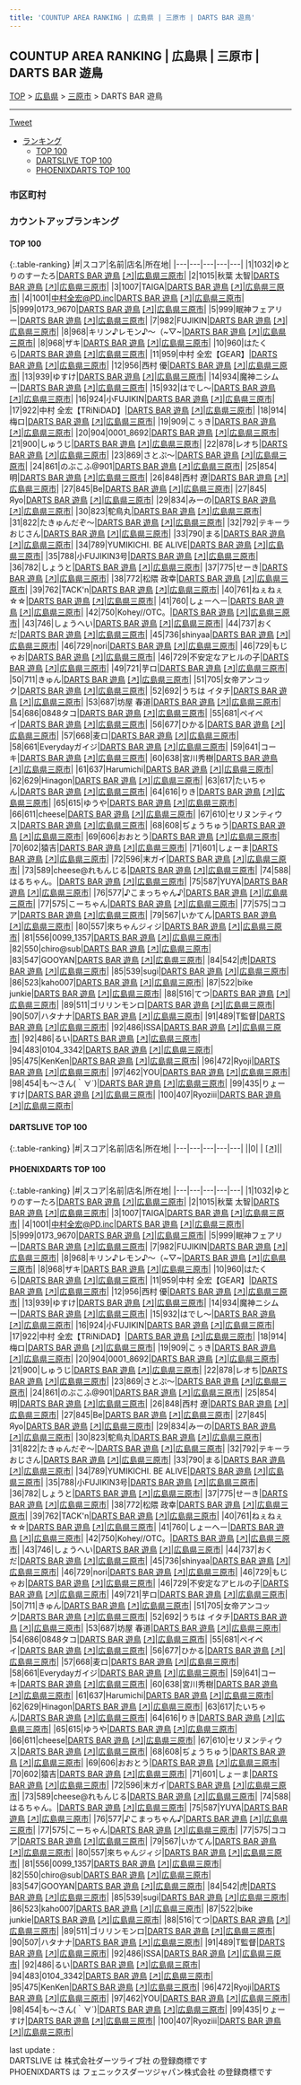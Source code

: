 ```yaml
---
title: 'COUNTUP AREA RANKING | 広島県 | 三原市 | DARTS BAR 遊鳥'
---
```

## COUNTUP AREA RANKING | 広島県 | 三原市 | DARTS BAR 遊鳥

[TOP](/darts/rank/) > [広島県](/darts/rank/広島県/) > [三原市](/darts/rank/広島県/三原市/) > DARTS BAR 遊鳥

___

<a href="https://twitter.com/share?ref_src=twsrc%5Etfw" data-text="COUNTUP AREA RANKING | 広島県三原市DARTS BAR 遊鳥" class="twitter-share-button" data-hashtags="DARTSLIVE,PHOENIXDARTS,darts,ダーツ" data-show-count="false">Tweet</a>

* [ランキング](#カウントアップランキング)
    * [TOP 100](#top-100)
    * [DARTSLIVE TOP 100](#dartslive-top-100)
    * [PHOENIXDARTS TOP 100](#phoenixdarts-top-100)

### 市区町村

<ul>

</ul>

### カウントアップランキング

#### TOP 100



{:.table-ranking}
|#|スコア|名前|店名|所在地|
|---|---|---|---|---|
|1|1032|<span class="rank-name-pd">ゆとりのすーたろ</span>|<a href="/darts/rank/shops/68695.html">DARTS BAR 遊鳥</a> <a href="https://vs.phoenixdarts.com/jp/shop/shopDetailInfo/s_68695?s_seq=68695">[↗]</a>|<a href="/darts/rank/広島県/三原市">広島県三原市</a>|
|2|1015|<span class="rank-name-pd"><span class="pro-icon-pd"></span>秋葉 太智</span>|<a href="/darts/rank/shops/68695.html">DARTS BAR 遊鳥</a> <a href="https://vs.phoenixdarts.com/jp/shop/shopDetailInfo/s_68695?s_seq=68695">[↗]</a>|<a href="/darts/rank/広島県/三原市">広島県三原市</a>|
|3|1007|<span class="rank-name-pd">TAIGA</span>|<a href="/darts/rank/shops/68695.html">DARTS BAR 遊鳥</a> <a href="https://vs.phoenixdarts.com/jp/shop/shopDetailInfo/s_68695?s_seq=68695">[↗]</a>|<a href="/darts/rank/広島県/三原市">広島県三原市</a>|
|4|1001|<span class="rank-name-pd">中村全宏@PD.inc</span>|<a href="/darts/rank/shops/68695.html">DARTS BAR 遊鳥</a> <a href="https://vs.phoenixdarts.com/jp/shop/shopDetailInfo/s_68695?s_seq=68695">[↗]</a>|<a href="/darts/rank/広島県/三原市">広島県三原市</a>|
|5|999|<span class="rank-name-pd">0173_9670</span>|<a href="/darts/rank/shops/68695.html">DARTS BAR 遊鳥</a> <a href="https://vs.phoenixdarts.com/jp/shop/shopDetailInfo/s_68695?s_seq=68695">[↗]</a>|<a href="/darts/rank/広島県/三原市">広島県三原市</a>|
|5|999|<span class="rank-name-pd">眠神フェアリー</span>|<a href="/darts/rank/shops/68695.html">DARTS BAR 遊鳥</a> <a href="https://vs.phoenixdarts.com/jp/shop/shopDetailInfo/s_68695?s_seq=68695">[↗]</a>|<a href="/darts/rank/広島県/三原市">広島県三原市</a>|
|7|982|<span class="rank-name-pd">FUJIKIN</span>|<a href="/darts/rank/shops/68695.html">DARTS BAR 遊鳥</a> <a href="https://vs.phoenixdarts.com/jp/shop/shopDetailInfo/s_68695?s_seq=68695">[↗]</a>|<a href="/darts/rank/広島県/三原市">広島県三原市</a>|
|8|968|<span class="rank-name-pd">キリン♪レモン♪～（~▽~</span>|<a href="/darts/rank/shops/68695.html">DARTS BAR 遊鳥</a> <a href="https://vs.phoenixdarts.com/jp/shop/shopDetailInfo/s_68695?s_seq=68695">[↗]</a>|<a href="/darts/rank/広島県/三原市">広島県三原市</a>|
|8|968|<span class="rank-name-pd">ザキ</span>|<a href="/darts/rank/shops/68695.html">DARTS BAR 遊鳥</a> <a href="https://vs.phoenixdarts.com/jp/shop/shopDetailInfo/s_68695?s_seq=68695">[↗]</a>|<a href="/darts/rank/広島県/三原市">広島県三原市</a>|
|10|960|<span class="rank-name-pd">はたくら</span>|<a href="/darts/rank/shops/68695.html">DARTS BAR 遊鳥</a> <a href="https://vs.phoenixdarts.com/jp/shop/shopDetailInfo/s_68695?s_seq=68695">[↗]</a>|<a href="/darts/rank/広島県/三原市">広島県三原市</a>|
|11|959|<span class="rank-name-pd">中村 全宏【GEAR】</span>|<a href="/darts/rank/shops/68695.html">DARTS BAR 遊鳥</a> <a href="https://vs.phoenixdarts.com/jp/shop/shopDetailInfo/s_68695?s_seq=68695">[↗]</a>|<a href="/darts/rank/広島県/三原市">広島県三原市</a>|
|12|956|<span class="rank-name-pd">西村 優</span>|<a href="/darts/rank/shops/68695.html">DARTS BAR 遊鳥</a> <a href="https://vs.phoenixdarts.com/jp/shop/shopDetailInfo/s_68695?s_seq=68695">[↗]</a>|<a href="/darts/rank/広島県/三原市">広島県三原市</a>|
|13|939|<span class="rank-name-pd">ゆすけ</span>|<a href="/darts/rank/shops/68695.html">DARTS BAR 遊鳥</a> <a href="https://vs.phoenixdarts.com/jp/shop/shopDetailInfo/s_68695?s_seq=68695">[↗]</a>|<a href="/darts/rank/広島県/三原市">広島県三原市</a>|
|14|934|<span class="rank-name-pd">魔神ニシムー</span>|<a href="/darts/rank/shops/68695.html">DARTS BAR 遊鳥</a> <a href="https://vs.phoenixdarts.com/jp/shop/shopDetailInfo/s_68695?s_seq=68695">[↗]</a>|<a href="/darts/rank/広島県/三原市">広島県三原市</a>|
|15|932|<span class="rank-name-pd">はでし〜</span>|<a href="/darts/rank/shops/68695.html">DARTS BAR 遊鳥</a> <a href="https://vs.phoenixdarts.com/jp/shop/shopDetailInfo/s_68695?s_seq=68695">[↗]</a>|<a href="/darts/rank/広島県/三原市">広島県三原市</a>|
|16|924|<span class="rank-name-pd">小FUJIKIN</span>|<a href="/darts/rank/shops/68695.html">DARTS BAR 遊鳥</a> <a href="https://vs.phoenixdarts.com/jp/shop/shopDetailInfo/s_68695?s_seq=68695">[↗]</a>|<a href="/darts/rank/広島県/三原市">広島県三原市</a>|
|17|922|<span class="rank-name-pd">中村 全宏【TRiNiDAD】</span>|<a href="/darts/rank/shops/68695.html">DARTS BAR 遊鳥</a> <a href="https://vs.phoenixdarts.com/jp/shop/shopDetailInfo/s_68695?s_seq=68695">[↗]</a>|<a href="/darts/rank/広島県/三原市">広島県三原市</a>|
|18|914|<span class="rank-name-pd">梅ロ</span>|<a href="/darts/rank/shops/68695.html">DARTS BAR 遊鳥</a> <a href="https://vs.phoenixdarts.com/jp/shop/shopDetailInfo/s_68695?s_seq=68695">[↗]</a>|<a href="/darts/rank/広島県/三原市">広島県三原市</a>|
|19|909|<span class="rank-name-pd">こぅき</span>|<a href="/darts/rank/shops/68695.html">DARTS BAR 遊鳥</a> <a href="https://vs.phoenixdarts.com/jp/shop/shopDetailInfo/s_68695?s_seq=68695">[↗]</a>|<a href="/darts/rank/広島県/三原市">広島県三原市</a>|
|20|904|<span class="rank-name-pd">0001_8692</span>|<a href="/darts/rank/shops/68695.html">DARTS BAR 遊鳥</a> <a href="https://vs.phoenixdarts.com/jp/shop/shopDetailInfo/s_68695?s_seq=68695">[↗]</a>|<a href="/darts/rank/広島県/三原市">広島県三原市</a>|
|21|900|<span class="rank-name-pd">しゅうじ</span>|<a href="/darts/rank/shops/68695.html">DARTS BAR 遊鳥</a> <a href="https://vs.phoenixdarts.com/jp/shop/shopDetailInfo/s_68695?s_seq=68695">[↗]</a>|<a href="/darts/rank/広島県/三原市">広島県三原市</a>|
|22|878|<span class="rank-name-pd">レオち</span>|<a href="/darts/rank/shops/68695.html">DARTS BAR 遊鳥</a> <a href="https://vs.phoenixdarts.com/jp/shop/shopDetailInfo/s_68695?s_seq=68695">[↗]</a>|<a href="/darts/rank/広島県/三原市">広島県三原市</a>|
|23|869|<span class="rank-name-pd">さとぷ～</span>|<a href="/darts/rank/shops/68695.html">DARTS BAR 遊鳥</a> <a href="https://vs.phoenixdarts.com/jp/shop/shopDetailInfo/s_68695?s_seq=68695">[↗]</a>|<a href="/darts/rank/広島県/三原市">広島県三原市</a>|
|24|861|<span class="rank-name-pd">のぶこふ@901</span>|<a href="/darts/rank/shops/68695.html">DARTS BAR 遊鳥</a> <a href="https://vs.phoenixdarts.com/jp/shop/shopDetailInfo/s_68695?s_seq=68695">[↗]</a>|<a href="/darts/rank/広島県/三原市">広島県三原市</a>|
|25|854|<span class="rank-name-pd">明</span>|<a href="/darts/rank/shops/68695.html">DARTS BAR 遊鳥</a> <a href="https://vs.phoenixdarts.com/jp/shop/shopDetailInfo/s_68695?s_seq=68695">[↗]</a>|<a href="/darts/rank/広島県/三原市">広島県三原市</a>|
|26|848|<span class="rank-name-pd"><span class="pro-icon-pd"></span>西村 遼</span>|<a href="/darts/rank/shops/68695.html">DARTS BAR 遊鳥</a> <a href="https://vs.phoenixdarts.com/jp/shop/shopDetailInfo/s_68695?s_seq=68695">[↗]</a>|<a href="/darts/rank/広島県/三原市">広島県三原市</a>|
|27|845|<span class="rank-name-pd">Be</span>|<a href="/darts/rank/shops/68695.html">DARTS BAR 遊鳥</a> <a href="https://vs.phoenixdarts.com/jp/shop/shopDetailInfo/s_68695?s_seq=68695">[↗]</a>|<a href="/darts/rank/広島県/三原市">広島県三原市</a>|
|27|845|<span class="rank-name-pd">Яyo</span>|<a href="/darts/rank/shops/68695.html">DARTS BAR 遊鳥</a> <a href="https://vs.phoenixdarts.com/jp/shop/shopDetailInfo/s_68695?s_seq=68695">[↗]</a>|<a href="/darts/rank/広島県/三原市">広島県三原市</a>|
|29|834|<span class="rank-name-pd">みーの</span>|<a href="/darts/rank/shops/68695.html">DARTS BAR 遊鳥</a> <a href="https://vs.phoenixdarts.com/jp/shop/shopDetailInfo/s_68695?s_seq=68695">[↗]</a>|<a href="/darts/rank/広島県/三原市">広島県三原市</a>|
|30|823|<span class="rank-name-pd">駝鳥丸</span>|<a href="/darts/rank/shops/68695.html">DARTS BAR 遊鳥</a> <a href="https://vs.phoenixdarts.com/jp/shop/shopDetailInfo/s_68695?s_seq=68695">[↗]</a>|<a href="/darts/rank/広島県/三原市">広島県三原市</a>|
|31|822|<span class="rank-name-pd">たきゅんだぞ〜</span>|<a href="/darts/rank/shops/68695.html">DARTS BAR 遊鳥</a> <a href="https://vs.phoenixdarts.com/jp/shop/shopDetailInfo/s_68695?s_seq=68695">[↗]</a>|<a href="/darts/rank/広島県/三原市">広島県三原市</a>|
|32|792|<span class="rank-name-pd">テキーラおじさん</span>|<a href="/darts/rank/shops/68695.html">DARTS BAR 遊鳥</a> <a href="https://vs.phoenixdarts.com/jp/shop/shopDetailInfo/s_68695?s_seq=68695">[↗]</a>|<a href="/darts/rank/広島県/三原市">広島県三原市</a>|
|33|790|<span class="rank-name-pd">まる</span>|<a href="/darts/rank/shops/68695.html">DARTS BAR 遊鳥</a> <a href="https://vs.phoenixdarts.com/jp/shop/shopDetailInfo/s_68695?s_seq=68695">[↗]</a>|<a href="/darts/rank/広島県/三原市">広島県三原市</a>|
|34|789|<span class="rank-name-pd">YUMIKICHI. BE ALIVE</span>|<a href="/darts/rank/shops/68695.html">DARTS BAR 遊鳥</a> <a href="https://vs.phoenixdarts.com/jp/shop/shopDetailInfo/s_68695?s_seq=68695">[↗]</a>|<a href="/darts/rank/広島県/三原市">広島県三原市</a>|
|35|788|<span class="rank-name-pd">小FUJIKIN3号</span>|<a href="/darts/rank/shops/68695.html">DARTS BAR 遊鳥</a> <a href="https://vs.phoenixdarts.com/jp/shop/shopDetailInfo/s_68695?s_seq=68695">[↗]</a>|<a href="/darts/rank/広島県/三原市">広島県三原市</a>|
|36|782|<span class="rank-name-pd">しょうと</span>|<a href="/darts/rank/shops/68695.html">DARTS BAR 遊鳥</a> <a href="https://vs.phoenixdarts.com/jp/shop/shopDetailInfo/s_68695?s_seq=68695">[↗]</a>|<a href="/darts/rank/広島県/三原市">広島県三原市</a>|
|37|775|<span class="rank-name-pd">せーき</span>|<a href="/darts/rank/shops/68695.html">DARTS BAR 遊鳥</a> <a href="https://vs.phoenixdarts.com/jp/shop/shopDetailInfo/s_68695?s_seq=68695">[↗]</a>|<a href="/darts/rank/広島県/三原市">広島県三原市</a>|
|38|772|<span class="rank-name-pd">松隈 政幸</span>|<a href="/darts/rank/shops/68695.html">DARTS BAR 遊鳥</a> <a href="https://vs.phoenixdarts.com/jp/shop/shopDetailInfo/s_68695?s_seq=68695">[↗]</a>|<a href="/darts/rank/広島県/三原市">広島県三原市</a>|
|39|762|<span class="rank-name-pd">TACK&#x27;n</span>|<a href="/darts/rank/shops/68695.html">DARTS BAR 遊鳥</a> <a href="https://vs.phoenixdarts.com/jp/shop/shopDetailInfo/s_68695?s_seq=68695">[↗]</a>|<a href="/darts/rank/広島県/三原市">広島県三原市</a>|
|40|761|<span class="rank-name-pd">ねぇねぇ☆☆</span>|<a href="/darts/rank/shops/68695.html">DARTS BAR 遊鳥</a> <a href="https://vs.phoenixdarts.com/jp/shop/shopDetailInfo/s_68695?s_seq=68695">[↗]</a>|<a href="/darts/rank/広島県/三原市">広島県三原市</a>|
|41|760|<span class="rank-name-pd">しょーへー</span>|<a href="/darts/rank/shops/68695.html">DARTS BAR 遊鳥</a> <a href="https://vs.phoenixdarts.com/jp/shop/shopDetailInfo/s_68695?s_seq=68695">[↗]</a>|<a href="/darts/rank/広島県/三原市">広島県三原市</a>|
|42|750|<span class="rank-name-pd">Kohey//OTC。</span>|<a href="/darts/rank/shops/68695.html">DARTS BAR 遊鳥</a> <a href="https://vs.phoenixdarts.com/jp/shop/shopDetailInfo/s_68695?s_seq=68695">[↗]</a>|<a href="/darts/rank/広島県/三原市">広島県三原市</a>|
|43|746|<span class="rank-name-pd">しょうへい</span>|<a href="/darts/rank/shops/68695.html">DARTS BAR 遊鳥</a> <a href="https://vs.phoenixdarts.com/jp/shop/shopDetailInfo/s_68695?s_seq=68695">[↗]</a>|<a href="/darts/rank/広島県/三原市">広島県三原市</a>|
|44|737|<span class="rank-name-pd">おくだ</span>|<a href="/darts/rank/shops/68695.html">DARTS BAR 遊鳥</a> <a href="https://vs.phoenixdarts.com/jp/shop/shopDetailInfo/s_68695?s_seq=68695">[↗]</a>|<a href="/darts/rank/広島県/三原市">広島県三原市</a>|
|45|736|<span class="rank-name-pd">shinyaa</span>|<a href="/darts/rank/shops/68695.html">DARTS BAR 遊鳥</a> <a href="https://vs.phoenixdarts.com/jp/shop/shopDetailInfo/s_68695?s_seq=68695">[↗]</a>|<a href="/darts/rank/広島県/三原市">広島県三原市</a>|
|46|729|<span class="rank-name-pd">nori</span>|<a href="/darts/rank/shops/68695.html">DARTS BAR 遊鳥</a> <a href="https://vs.phoenixdarts.com/jp/shop/shopDetailInfo/s_68695?s_seq=68695">[↗]</a>|<a href="/darts/rank/広島県/三原市">広島県三原市</a>|
|46|729|<span class="rank-name-pd">もじゃお</span>|<a href="/darts/rank/shops/68695.html">DARTS BAR 遊鳥</a> <a href="https://vs.phoenixdarts.com/jp/shop/shopDetailInfo/s_68695?s_seq=68695">[↗]</a>|<a href="/darts/rank/広島県/三原市">広島県三原市</a>|
|46|729|<span class="rank-name-pd">不安定なアヒルの子</span>|<a href="/darts/rank/shops/68695.html">DARTS BAR 遊鳥</a> <a href="https://vs.phoenixdarts.com/jp/shop/shopDetailInfo/s_68695?s_seq=68695">[↗]</a>|<a href="/darts/rank/広島県/三原市">広島県三原市</a>|
|49|721|<span class="rank-name-pd">芋ロ</span>|<a href="/darts/rank/shops/68695.html">DARTS BAR 遊鳥</a> <a href="https://vs.phoenixdarts.com/jp/shop/shopDetailInfo/s_68695?s_seq=68695">[↗]</a>|<a href="/darts/rank/広島県/三原市">広島県三原市</a>|
|50|711|<span class="rank-name-pd">きゅん</span>|<a href="/darts/rank/shops/68695.html">DARTS BAR 遊鳥</a> <a href="https://vs.phoenixdarts.com/jp/shop/shopDetailInfo/s_68695?s_seq=68695">[↗]</a>|<a href="/darts/rank/広島県/三原市">広島県三原市</a>|
|51|705|<span class="rank-name-pd">女帝アンコック</span>|<a href="/darts/rank/shops/68695.html">DARTS BAR 遊鳥</a> <a href="https://vs.phoenixdarts.com/jp/shop/shopDetailInfo/s_68695?s_seq=68695">[↗]</a>|<a href="/darts/rank/広島県/三原市">広島県三原市</a>|
|52|692|<span class="rank-name-pd">うちは イタチ</span>|<a href="/darts/rank/shops/68695.html">DARTS BAR 遊鳥</a> <a href="https://vs.phoenixdarts.com/jp/shop/shopDetailInfo/s_68695?s_seq=68695">[↗]</a>|<a href="/darts/rank/広島県/三原市">広島県三原市</a>|
|53|687|<span class="rank-name-pd">坊屋 春道</span>|<a href="/darts/rank/shops/68695.html">DARTS BAR 遊鳥</a> <a href="https://vs.phoenixdarts.com/jp/shop/shopDetailInfo/s_68695?s_seq=68695">[↗]</a>|<a href="/darts/rank/広島県/三原市">広島県三原市</a>|
|54|686|<span class="rank-name-pd">0848タコ</span>|<a href="/darts/rank/shops/68695.html">DARTS BAR 遊鳥</a> <a href="https://vs.phoenixdarts.com/jp/shop/shopDetailInfo/s_68695?s_seq=68695">[↗]</a>|<a href="/darts/rank/広島県/三原市">広島県三原市</a>|
|55|681|<span class="rank-name-pd">ペイペイ</span>|<a href="/darts/rank/shops/68695.html">DARTS BAR 遊鳥</a> <a href="https://vs.phoenixdarts.com/jp/shop/shopDetailInfo/s_68695?s_seq=68695">[↗]</a>|<a href="/darts/rank/広島県/三原市">広島県三原市</a>|
|56|677|<span class="rank-name-pd">ひかる</span>|<a href="/darts/rank/shops/68695.html">DARTS BAR 遊鳥</a> <a href="https://vs.phoenixdarts.com/jp/shop/shopDetailInfo/s_68695?s_seq=68695">[↗]</a>|<a href="/darts/rank/広島県/三原市">広島県三原市</a>|
|57|668|<span class="rank-name-pd">麦ロ</span>|<a href="/darts/rank/shops/68695.html">DARTS BAR 遊鳥</a> <a href="https://vs.phoenixdarts.com/jp/shop/shopDetailInfo/s_68695?s_seq=68695">[↗]</a>|<a href="/darts/rank/広島県/三原市">広島県三原市</a>|
|58|661|<span class="rank-name-pd">Everydayガイジ</span>|<a href="/darts/rank/shops/68695.html">DARTS BAR 遊鳥</a> <a href="https://vs.phoenixdarts.com/jp/shop/shopDetailInfo/s_68695?s_seq=68695">[↗]</a>|<a href="/darts/rank/広島県/三原市">広島県三原市</a>|
|59|641|<span class="rank-name-pd">コーキ</span>|<a href="/darts/rank/shops/68695.html">DARTS BAR 遊鳥</a> <a href="https://vs.phoenixdarts.com/jp/shop/shopDetailInfo/s_68695?s_seq=68695">[↗]</a>|<a href="/darts/rank/広島県/三原市">広島県三原市</a>|
|60|638|<span class="rank-name-pd">宮川秀樹</span>|<a href="/darts/rank/shops/68695.html">DARTS BAR 遊鳥</a> <a href="https://vs.phoenixdarts.com/jp/shop/shopDetailInfo/s_68695?s_seq=68695">[↗]</a>|<a href="/darts/rank/広島県/三原市">広島県三原市</a>|
|61|637|<span class="rank-name-pd">Harumichi</span>|<a href="/darts/rank/shops/68695.html">DARTS BAR 遊鳥</a> <a href="https://vs.phoenixdarts.com/jp/shop/shopDetailInfo/s_68695?s_seq=68695">[↗]</a>|<a href="/darts/rank/広島県/三原市">広島県三原市</a>|
|62|629|<span class="rank-name-pd">Hinagon</span>|<a href="/darts/rank/shops/68695.html">DARTS BAR 遊鳥</a> <a href="https://vs.phoenixdarts.com/jp/shop/shopDetailInfo/s_68695?s_seq=68695">[↗]</a>|<a href="/darts/rank/広島県/三原市">広島県三原市</a>|
|63|617|<span class="rank-name-pd">たいちゃん</span>|<a href="/darts/rank/shops/68695.html">DARTS BAR 遊鳥</a> <a href="https://vs.phoenixdarts.com/jp/shop/shopDetailInfo/s_68695?s_seq=68695">[↗]</a>|<a href="/darts/rank/広島県/三原市">広島県三原市</a>|
|64|616|<span class="rank-name-pd">りき</span>|<a href="/darts/rank/shops/68695.html">DARTS BAR 遊鳥</a> <a href="https://vs.phoenixdarts.com/jp/shop/shopDetailInfo/s_68695?s_seq=68695">[↗]</a>|<a href="/darts/rank/広島県/三原市">広島県三原市</a>|
|65|615|<span class="rank-name-pd">ゆうや</span>|<a href="/darts/rank/shops/68695.html">DARTS BAR 遊鳥</a> <a href="https://vs.phoenixdarts.com/jp/shop/shopDetailInfo/s_68695?s_seq=68695">[↗]</a>|<a href="/darts/rank/広島県/三原市">広島県三原市</a>|
|66|611|<span class="rank-name-pd">cheese</span>|<a href="/darts/rank/shops/68695.html">DARTS BAR 遊鳥</a> <a href="https://vs.phoenixdarts.com/jp/shop/shopDetailInfo/s_68695?s_seq=68695">[↗]</a>|<a href="/darts/rank/広島県/三原市">広島県三原市</a>|
|67|610|<span class="rank-name-pd">セリヌンティウス</span>|<a href="/darts/rank/shops/68695.html">DARTS BAR 遊鳥</a> <a href="https://vs.phoenixdarts.com/jp/shop/shopDetailInfo/s_68695?s_seq=68695">[↗]</a>|<a href="/darts/rank/広島県/三原市">広島県三原市</a>|
|68|608|<span class="rank-name-pd">ぢょうちゅう</span>|<a href="/darts/rank/shops/68695.html">DARTS BAR 遊鳥</a> <a href="https://vs.phoenixdarts.com/jp/shop/shopDetailInfo/s_68695?s_seq=68695">[↗]</a>|<a href="/darts/rank/広島県/三原市">広島県三原市</a>|
|69|606|<span class="rank-name-pd">おおとう</span>|<a href="/darts/rank/shops/68695.html">DARTS BAR 遊鳥</a> <a href="https://vs.phoenixdarts.com/jp/shop/shopDetailInfo/s_68695?s_seq=68695">[↗]</a>|<a href="/darts/rank/広島県/三原市">広島県三原市</a>|
|70|602|<span class="rank-name-pd">猿吉</span>|<a href="/darts/rank/shops/68695.html">DARTS BAR 遊鳥</a> <a href="https://vs.phoenixdarts.com/jp/shop/shopDetailInfo/s_68695?s_seq=68695">[↗]</a>|<a href="/darts/rank/広島県/三原市">広島県三原市</a>|
|71|601|<span class="rank-name-pd">しょーま</span>|<a href="/darts/rank/shops/68695.html">DARTS BAR 遊鳥</a> <a href="https://vs.phoenixdarts.com/jp/shop/shopDetailInfo/s_68695?s_seq=68695">[↗]</a>|<a href="/darts/rank/広島県/三原市">広島県三原市</a>|
|72|596|<span class="rank-name-pd">末ガイ</span>|<a href="/darts/rank/shops/68695.html">DARTS BAR 遊鳥</a> <a href="https://vs.phoenixdarts.com/jp/shop/shopDetailInfo/s_68695?s_seq=68695">[↗]</a>|<a href="/darts/rank/広島県/三原市">広島県三原市</a>|
|73|589|<span class="rank-name-pd">cheese@れもんじる</span>|<a href="/darts/rank/shops/68695.html">DARTS BAR 遊鳥</a> <a href="https://vs.phoenixdarts.com/jp/shop/shopDetailInfo/s_68695?s_seq=68695">[↗]</a>|<a href="/darts/rank/広島県/三原市">広島県三原市</a>|
|74|588|<span class="rank-name-pd">はるちゃん。</span>|<a href="/darts/rank/shops/68695.html">DARTS BAR 遊鳥</a> <a href="https://vs.phoenixdarts.com/jp/shop/shopDetailInfo/s_68695?s_seq=68695">[↗]</a>|<a href="/darts/rank/広島県/三原市">広島県三原市</a>|
|75|587|<span class="rank-name-pd">YUYA</span>|<a href="/darts/rank/shops/68695.html">DARTS BAR 遊鳥</a> <a href="https://vs.phoenixdarts.com/jp/shop/shopDetailInfo/s_68695?s_seq=68695">[↗]</a>|<a href="/darts/rank/広島県/三原市">広島県三原市</a>|
|76|577|<span class="rank-name-pd">♪こまっちゃん♪</span>|<a href="/darts/rank/shops/68695.html">DARTS BAR 遊鳥</a> <a href="https://vs.phoenixdarts.com/jp/shop/shopDetailInfo/s_68695?s_seq=68695">[↗]</a>|<a href="/darts/rank/広島県/三原市">広島県三原市</a>|
|77|575|<span class="rank-name-pd">こーちゃん</span>|<a href="/darts/rank/shops/68695.html">DARTS BAR 遊鳥</a> <a href="https://vs.phoenixdarts.com/jp/shop/shopDetailInfo/s_68695?s_seq=68695">[↗]</a>|<a href="/darts/rank/広島県/三原市">広島県三原市</a>|
|77|575|<span class="rank-name-pd">ココア</span>|<a href="/darts/rank/shops/68695.html">DARTS BAR 遊鳥</a> <a href="https://vs.phoenixdarts.com/jp/shop/shopDetailInfo/s_68695?s_seq=68695">[↗]</a>|<a href="/darts/rank/広島県/三原市">広島県三原市</a>|
|79|567|<span class="rank-name-pd">いかてん</span>|<a href="/darts/rank/shops/68695.html">DARTS BAR 遊鳥</a> <a href="https://vs.phoenixdarts.com/jp/shop/shopDetailInfo/s_68695?s_seq=68695">[↗]</a>|<a href="/darts/rank/広島県/三原市">広島県三原市</a>|
|80|557|<span class="rank-name-pd">來ちゃんジィジ</span>|<a href="/darts/rank/shops/68695.html">DARTS BAR 遊鳥</a> <a href="https://vs.phoenixdarts.com/jp/shop/shopDetailInfo/s_68695?s_seq=68695">[↗]</a>|<a href="/darts/rank/広島県/三原市">広島県三原市</a>|
|81|556|<span class="rank-name-pd">0099_1357</span>|<a href="/darts/rank/shops/68695.html">DARTS BAR 遊鳥</a> <a href="https://vs.phoenixdarts.com/jp/shop/shopDetailInfo/s_68695?s_seq=68695">[↗]</a>|<a href="/darts/rank/広島県/三原市">広島県三原市</a>|
|82|550|<span class="rank-name-pd">chiro@sub</span>|<a href="/darts/rank/shops/68695.html">DARTS BAR 遊鳥</a> <a href="https://vs.phoenixdarts.com/jp/shop/shopDetailInfo/s_68695?s_seq=68695">[↗]</a>|<a href="/darts/rank/広島県/三原市">広島県三原市</a>|
|83|547|<span class="rank-name-pd">GOOYAN</span>|<a href="/darts/rank/shops/68695.html">DARTS BAR 遊鳥</a> <a href="https://vs.phoenixdarts.com/jp/shop/shopDetailInfo/s_68695?s_seq=68695">[↗]</a>|<a href="/darts/rank/広島県/三原市">広島県三原市</a>|
|84|542|<span class="rank-name-pd">虎</span>|<a href="/darts/rank/shops/68695.html">DARTS BAR 遊鳥</a> <a href="https://vs.phoenixdarts.com/jp/shop/shopDetailInfo/s_68695?s_seq=68695">[↗]</a>|<a href="/darts/rank/広島県/三原市">広島県三原市</a>|
|85|539|<span class="rank-name-pd">sugi</span>|<a href="/darts/rank/shops/68695.html">DARTS BAR 遊鳥</a> <a href="https://vs.phoenixdarts.com/jp/shop/shopDetailInfo/s_68695?s_seq=68695">[↗]</a>|<a href="/darts/rank/広島県/三原市">広島県三原市</a>|
|86|523|<span class="rank-name-pd">kaho007</span>|<a href="/darts/rank/shops/68695.html">DARTS BAR 遊鳥</a> <a href="https://vs.phoenixdarts.com/jp/shop/shopDetailInfo/s_68695?s_seq=68695">[↗]</a>|<a href="/darts/rank/広島県/三原市">広島県三原市</a>|
|87|522|<span class="rank-name-pd">bike junkie</span>|<a href="/darts/rank/shops/68695.html">DARTS BAR 遊鳥</a> <a href="https://vs.phoenixdarts.com/jp/shop/shopDetailInfo/s_68695?s_seq=68695">[↗]</a>|<a href="/darts/rank/広島県/三原市">広島県三原市</a>|
|88|516|<span class="rank-name-pd">てつ</span>|<a href="/darts/rank/shops/68695.html">DARTS BAR 遊鳥</a> <a href="https://vs.phoenixdarts.com/jp/shop/shopDetailInfo/s_68695?s_seq=68695">[↗]</a>|<a href="/darts/rank/広島県/三原市">広島県三原市</a>|
|89|511|<span class="rank-name-pd">ゴリリンモンロ</span>|<a href="/darts/rank/shops/68695.html">DARTS BAR 遊鳥</a> <a href="https://vs.phoenixdarts.com/jp/shop/shopDetailInfo/s_68695?s_seq=68695">[↗]</a>|<a href="/darts/rank/広島県/三原市">広島県三原市</a>|
|90|507|<span class="rank-name-pd">ハタナナ</span>|<a href="/darts/rank/shops/68695.html">DARTS BAR 遊鳥</a> <a href="https://vs.phoenixdarts.com/jp/shop/shopDetailInfo/s_68695?s_seq=68695">[↗]</a>|<a href="/darts/rank/広島県/三原市">広島県三原市</a>|
|91|489|<span class="rank-name-pd">T監督</span>|<a href="/darts/rank/shops/68695.html">DARTS BAR 遊鳥</a> <a href="https://vs.phoenixdarts.com/jp/shop/shopDetailInfo/s_68695?s_seq=68695">[↗]</a>|<a href="/darts/rank/広島県/三原市">広島県三原市</a>|
|92|486|<span class="rank-name-pd">ISSA</span>|<a href="/darts/rank/shops/68695.html">DARTS BAR 遊鳥</a> <a href="https://vs.phoenixdarts.com/jp/shop/shopDetailInfo/s_68695?s_seq=68695">[↗]</a>|<a href="/darts/rank/広島県/三原市">広島県三原市</a>|
|92|486|<span class="rank-name-pd">るい</span>|<a href="/darts/rank/shops/68695.html">DARTS BAR 遊鳥</a> <a href="https://vs.phoenixdarts.com/jp/shop/shopDetailInfo/s_68695?s_seq=68695">[↗]</a>|<a href="/darts/rank/広島県/三原市">広島県三原市</a>|
|94|483|<span class="rank-name-pd">0104_3342</span>|<a href="/darts/rank/shops/68695.html">DARTS BAR 遊鳥</a> <a href="https://vs.phoenixdarts.com/jp/shop/shopDetailInfo/s_68695?s_seq=68695">[↗]</a>|<a href="/darts/rank/広島県/三原市">広島県三原市</a>|
|95|475|<span class="rank-name-pd">KenKen</span>|<a href="/darts/rank/shops/68695.html">DARTS BAR 遊鳥</a> <a href="https://vs.phoenixdarts.com/jp/shop/shopDetailInfo/s_68695?s_seq=68695">[↗]</a>|<a href="/darts/rank/広島県/三原市">広島県三原市</a>|
|96|472|<span class="rank-name-pd">Ryoji</span>|<a href="/darts/rank/shops/68695.html">DARTS BAR 遊鳥</a> <a href="https://vs.phoenixdarts.com/jp/shop/shopDetailInfo/s_68695?s_seq=68695">[↗]</a>|<a href="/darts/rank/広島県/三原市">広島県三原市</a>|
|97|462|<span class="rank-name-pd">YOU</span>|<a href="/darts/rank/shops/68695.html">DARTS BAR 遊鳥</a> <a href="https://vs.phoenixdarts.com/jp/shop/shopDetailInfo/s_68695?s_seq=68695">[↗]</a>|<a href="/darts/rank/広島県/三原市">広島県三原市</a>|
|98|454|<span class="rank-name-pd">も～さん(｀∀´)</span>|<a href="/darts/rank/shops/68695.html">DARTS BAR 遊鳥</a> <a href="https://vs.phoenixdarts.com/jp/shop/shopDetailInfo/s_68695?s_seq=68695">[↗]</a>|<a href="/darts/rank/広島県/三原市">広島県三原市</a>|
|99|435|<span class="rank-name-pd">りょーすけ</span>|<a href="/darts/rank/shops/68695.html">DARTS BAR 遊鳥</a> <a href="https://vs.phoenixdarts.com/jp/shop/shopDetailInfo/s_68695?s_seq=68695">[↗]</a>|<a href="/darts/rank/広島県/三原市">広島県三原市</a>|
|100|407|<span class="rank-name-pd">Ryoziii</span>|<a href="/darts/rank/shops/68695.html">DARTS BAR 遊鳥</a> <a href="https://vs.phoenixdarts.com/jp/shop/shopDetailInfo/s_68695?s_seq=68695">[↗]</a>|<a href="/darts/rank/広島県/三原市">広島県三原市</a>|


#### DARTSLIVE TOP 100



{:.table-ranking}
|#|スコア|名前|店名|所在地|
|---|---|---|---|---|
||0|<span class="rank-name-dl"> </span>|<a href="/darts/rank/shops/.html"></a> <a href="">[↗]</a>|<a href="/darts/rank//"></a>|


#### PHOENIXDARTS TOP 100



{:.table-ranking}
|#|スコア|名前|店名|所在地|
|---|---|---|---|---|
|1|1032|<span class="rank-name-pd">ゆとりのすーたろ</span>|<a href="/darts/rank/shops/68695.html">DARTS BAR 遊鳥</a> <a href="https://vs.phoenixdarts.com/jp/shop/shopDetailInfo/s_68695?s_seq=68695">[↗]</a>|<a href="/darts/rank/広島県/三原市">広島県三原市</a>|
|2|1015|<span class="rank-name-pd"><span class="pro-icon-pd"></span>秋葉 太智</span>|<a href="/darts/rank/shops/68695.html">DARTS BAR 遊鳥</a> <a href="https://vs.phoenixdarts.com/jp/shop/shopDetailInfo/s_68695?s_seq=68695">[↗]</a>|<a href="/darts/rank/広島県/三原市">広島県三原市</a>|
|3|1007|<span class="rank-name-pd">TAIGA</span>|<a href="/darts/rank/shops/68695.html">DARTS BAR 遊鳥</a> <a href="https://vs.phoenixdarts.com/jp/shop/shopDetailInfo/s_68695?s_seq=68695">[↗]</a>|<a href="/darts/rank/広島県/三原市">広島県三原市</a>|
|4|1001|<span class="rank-name-pd">中村全宏@PD.inc</span>|<a href="/darts/rank/shops/68695.html">DARTS BAR 遊鳥</a> <a href="https://vs.phoenixdarts.com/jp/shop/shopDetailInfo/s_68695?s_seq=68695">[↗]</a>|<a href="/darts/rank/広島県/三原市">広島県三原市</a>|
|5|999|<span class="rank-name-pd">0173_9670</span>|<a href="/darts/rank/shops/68695.html">DARTS BAR 遊鳥</a> <a href="https://vs.phoenixdarts.com/jp/shop/shopDetailInfo/s_68695?s_seq=68695">[↗]</a>|<a href="/darts/rank/広島県/三原市">広島県三原市</a>|
|5|999|<span class="rank-name-pd">眠神フェアリー</span>|<a href="/darts/rank/shops/68695.html">DARTS BAR 遊鳥</a> <a href="https://vs.phoenixdarts.com/jp/shop/shopDetailInfo/s_68695?s_seq=68695">[↗]</a>|<a href="/darts/rank/広島県/三原市">広島県三原市</a>|
|7|982|<span class="rank-name-pd">FUJIKIN</span>|<a href="/darts/rank/shops/68695.html">DARTS BAR 遊鳥</a> <a href="https://vs.phoenixdarts.com/jp/shop/shopDetailInfo/s_68695?s_seq=68695">[↗]</a>|<a href="/darts/rank/広島県/三原市">広島県三原市</a>|
|8|968|<span class="rank-name-pd">キリン♪レモン♪～（~▽~</span>|<a href="/darts/rank/shops/68695.html">DARTS BAR 遊鳥</a> <a href="https://vs.phoenixdarts.com/jp/shop/shopDetailInfo/s_68695?s_seq=68695">[↗]</a>|<a href="/darts/rank/広島県/三原市">広島県三原市</a>|
|8|968|<span class="rank-name-pd">ザキ</span>|<a href="/darts/rank/shops/68695.html">DARTS BAR 遊鳥</a> <a href="https://vs.phoenixdarts.com/jp/shop/shopDetailInfo/s_68695?s_seq=68695">[↗]</a>|<a href="/darts/rank/広島県/三原市">広島県三原市</a>|
|10|960|<span class="rank-name-pd">はたくら</span>|<a href="/darts/rank/shops/68695.html">DARTS BAR 遊鳥</a> <a href="https://vs.phoenixdarts.com/jp/shop/shopDetailInfo/s_68695?s_seq=68695">[↗]</a>|<a href="/darts/rank/広島県/三原市">広島県三原市</a>|
|11|959|<span class="rank-name-pd">中村 全宏【GEAR】</span>|<a href="/darts/rank/shops/68695.html">DARTS BAR 遊鳥</a> <a href="https://vs.phoenixdarts.com/jp/shop/shopDetailInfo/s_68695?s_seq=68695">[↗]</a>|<a href="/darts/rank/広島県/三原市">広島県三原市</a>|
|12|956|<span class="rank-name-pd">西村 優</span>|<a href="/darts/rank/shops/68695.html">DARTS BAR 遊鳥</a> <a href="https://vs.phoenixdarts.com/jp/shop/shopDetailInfo/s_68695?s_seq=68695">[↗]</a>|<a href="/darts/rank/広島県/三原市">広島県三原市</a>|
|13|939|<span class="rank-name-pd">ゆすけ</span>|<a href="/darts/rank/shops/68695.html">DARTS BAR 遊鳥</a> <a href="https://vs.phoenixdarts.com/jp/shop/shopDetailInfo/s_68695?s_seq=68695">[↗]</a>|<a href="/darts/rank/広島県/三原市">広島県三原市</a>|
|14|934|<span class="rank-name-pd">魔神ニシムー</span>|<a href="/darts/rank/shops/68695.html">DARTS BAR 遊鳥</a> <a href="https://vs.phoenixdarts.com/jp/shop/shopDetailInfo/s_68695?s_seq=68695">[↗]</a>|<a href="/darts/rank/広島県/三原市">広島県三原市</a>|
|15|932|<span class="rank-name-pd">はでし〜</span>|<a href="/darts/rank/shops/68695.html">DARTS BAR 遊鳥</a> <a href="https://vs.phoenixdarts.com/jp/shop/shopDetailInfo/s_68695?s_seq=68695">[↗]</a>|<a href="/darts/rank/広島県/三原市">広島県三原市</a>|
|16|924|<span class="rank-name-pd">小FUJIKIN</span>|<a href="/darts/rank/shops/68695.html">DARTS BAR 遊鳥</a> <a href="https://vs.phoenixdarts.com/jp/shop/shopDetailInfo/s_68695?s_seq=68695">[↗]</a>|<a href="/darts/rank/広島県/三原市">広島県三原市</a>|
|17|922|<span class="rank-name-pd">中村 全宏【TRiNiDAD】</span>|<a href="/darts/rank/shops/68695.html">DARTS BAR 遊鳥</a> <a href="https://vs.phoenixdarts.com/jp/shop/shopDetailInfo/s_68695?s_seq=68695">[↗]</a>|<a href="/darts/rank/広島県/三原市">広島県三原市</a>|
|18|914|<span class="rank-name-pd">梅ロ</span>|<a href="/darts/rank/shops/68695.html">DARTS BAR 遊鳥</a> <a href="https://vs.phoenixdarts.com/jp/shop/shopDetailInfo/s_68695?s_seq=68695">[↗]</a>|<a href="/darts/rank/広島県/三原市">広島県三原市</a>|
|19|909|<span class="rank-name-pd">こぅき</span>|<a href="/darts/rank/shops/68695.html">DARTS BAR 遊鳥</a> <a href="https://vs.phoenixdarts.com/jp/shop/shopDetailInfo/s_68695?s_seq=68695">[↗]</a>|<a href="/darts/rank/広島県/三原市">広島県三原市</a>|
|20|904|<span class="rank-name-pd">0001_8692</span>|<a href="/darts/rank/shops/68695.html">DARTS BAR 遊鳥</a> <a href="https://vs.phoenixdarts.com/jp/shop/shopDetailInfo/s_68695?s_seq=68695">[↗]</a>|<a href="/darts/rank/広島県/三原市">広島県三原市</a>|
|21|900|<span class="rank-name-pd">しゅうじ</span>|<a href="/darts/rank/shops/68695.html">DARTS BAR 遊鳥</a> <a href="https://vs.phoenixdarts.com/jp/shop/shopDetailInfo/s_68695?s_seq=68695">[↗]</a>|<a href="/darts/rank/広島県/三原市">広島県三原市</a>|
|22|878|<span class="rank-name-pd">レオち</span>|<a href="/darts/rank/shops/68695.html">DARTS BAR 遊鳥</a> <a href="https://vs.phoenixdarts.com/jp/shop/shopDetailInfo/s_68695?s_seq=68695">[↗]</a>|<a href="/darts/rank/広島県/三原市">広島県三原市</a>|
|23|869|<span class="rank-name-pd">さとぷ～</span>|<a href="/darts/rank/shops/68695.html">DARTS BAR 遊鳥</a> <a href="https://vs.phoenixdarts.com/jp/shop/shopDetailInfo/s_68695?s_seq=68695">[↗]</a>|<a href="/darts/rank/広島県/三原市">広島県三原市</a>|
|24|861|<span class="rank-name-pd">のぶこふ@901</span>|<a href="/darts/rank/shops/68695.html">DARTS BAR 遊鳥</a> <a href="https://vs.phoenixdarts.com/jp/shop/shopDetailInfo/s_68695?s_seq=68695">[↗]</a>|<a href="/darts/rank/広島県/三原市">広島県三原市</a>|
|25|854|<span class="rank-name-pd">明</span>|<a href="/darts/rank/shops/68695.html">DARTS BAR 遊鳥</a> <a href="https://vs.phoenixdarts.com/jp/shop/shopDetailInfo/s_68695?s_seq=68695">[↗]</a>|<a href="/darts/rank/広島県/三原市">広島県三原市</a>|
|26|848|<span class="rank-name-pd"><span class="pro-icon-pd"></span>西村 遼</span>|<a href="/darts/rank/shops/68695.html">DARTS BAR 遊鳥</a> <a href="https://vs.phoenixdarts.com/jp/shop/shopDetailInfo/s_68695?s_seq=68695">[↗]</a>|<a href="/darts/rank/広島県/三原市">広島県三原市</a>|
|27|845|<span class="rank-name-pd">Be</span>|<a href="/darts/rank/shops/68695.html">DARTS BAR 遊鳥</a> <a href="https://vs.phoenixdarts.com/jp/shop/shopDetailInfo/s_68695?s_seq=68695">[↗]</a>|<a href="/darts/rank/広島県/三原市">広島県三原市</a>|
|27|845|<span class="rank-name-pd">Яyo</span>|<a href="/darts/rank/shops/68695.html">DARTS BAR 遊鳥</a> <a href="https://vs.phoenixdarts.com/jp/shop/shopDetailInfo/s_68695?s_seq=68695">[↗]</a>|<a href="/darts/rank/広島県/三原市">広島県三原市</a>|
|29|834|<span class="rank-name-pd">みーの</span>|<a href="/darts/rank/shops/68695.html">DARTS BAR 遊鳥</a> <a href="https://vs.phoenixdarts.com/jp/shop/shopDetailInfo/s_68695?s_seq=68695">[↗]</a>|<a href="/darts/rank/広島県/三原市">広島県三原市</a>|
|30|823|<span class="rank-name-pd">駝鳥丸</span>|<a href="/darts/rank/shops/68695.html">DARTS BAR 遊鳥</a> <a href="https://vs.phoenixdarts.com/jp/shop/shopDetailInfo/s_68695?s_seq=68695">[↗]</a>|<a href="/darts/rank/広島県/三原市">広島県三原市</a>|
|31|822|<span class="rank-name-pd">たきゅんだぞ〜</span>|<a href="/darts/rank/shops/68695.html">DARTS BAR 遊鳥</a> <a href="https://vs.phoenixdarts.com/jp/shop/shopDetailInfo/s_68695?s_seq=68695">[↗]</a>|<a href="/darts/rank/広島県/三原市">広島県三原市</a>|
|32|792|<span class="rank-name-pd">テキーラおじさん</span>|<a href="/darts/rank/shops/68695.html">DARTS BAR 遊鳥</a> <a href="https://vs.phoenixdarts.com/jp/shop/shopDetailInfo/s_68695?s_seq=68695">[↗]</a>|<a href="/darts/rank/広島県/三原市">広島県三原市</a>|
|33|790|<span class="rank-name-pd">まる</span>|<a href="/darts/rank/shops/68695.html">DARTS BAR 遊鳥</a> <a href="https://vs.phoenixdarts.com/jp/shop/shopDetailInfo/s_68695?s_seq=68695">[↗]</a>|<a href="/darts/rank/広島県/三原市">広島県三原市</a>|
|34|789|<span class="rank-name-pd">YUMIKICHI. BE ALIVE</span>|<a href="/darts/rank/shops/68695.html">DARTS BAR 遊鳥</a> <a href="https://vs.phoenixdarts.com/jp/shop/shopDetailInfo/s_68695?s_seq=68695">[↗]</a>|<a href="/darts/rank/広島県/三原市">広島県三原市</a>|
|35|788|<span class="rank-name-pd">小FUJIKIN3号</span>|<a href="/darts/rank/shops/68695.html">DARTS BAR 遊鳥</a> <a href="https://vs.phoenixdarts.com/jp/shop/shopDetailInfo/s_68695?s_seq=68695">[↗]</a>|<a href="/darts/rank/広島県/三原市">広島県三原市</a>|
|36|782|<span class="rank-name-pd">しょうと</span>|<a href="/darts/rank/shops/68695.html">DARTS BAR 遊鳥</a> <a href="https://vs.phoenixdarts.com/jp/shop/shopDetailInfo/s_68695?s_seq=68695">[↗]</a>|<a href="/darts/rank/広島県/三原市">広島県三原市</a>|
|37|775|<span class="rank-name-pd">せーき</span>|<a href="/darts/rank/shops/68695.html">DARTS BAR 遊鳥</a> <a href="https://vs.phoenixdarts.com/jp/shop/shopDetailInfo/s_68695?s_seq=68695">[↗]</a>|<a href="/darts/rank/広島県/三原市">広島県三原市</a>|
|38|772|<span class="rank-name-pd">松隈 政幸</span>|<a href="/darts/rank/shops/68695.html">DARTS BAR 遊鳥</a> <a href="https://vs.phoenixdarts.com/jp/shop/shopDetailInfo/s_68695?s_seq=68695">[↗]</a>|<a href="/darts/rank/広島県/三原市">広島県三原市</a>|
|39|762|<span class="rank-name-pd">TACK&#x27;n</span>|<a href="/darts/rank/shops/68695.html">DARTS BAR 遊鳥</a> <a href="https://vs.phoenixdarts.com/jp/shop/shopDetailInfo/s_68695?s_seq=68695">[↗]</a>|<a href="/darts/rank/広島県/三原市">広島県三原市</a>|
|40|761|<span class="rank-name-pd">ねぇねぇ☆☆</span>|<a href="/darts/rank/shops/68695.html">DARTS BAR 遊鳥</a> <a href="https://vs.phoenixdarts.com/jp/shop/shopDetailInfo/s_68695?s_seq=68695">[↗]</a>|<a href="/darts/rank/広島県/三原市">広島県三原市</a>|
|41|760|<span class="rank-name-pd">しょーへー</span>|<a href="/darts/rank/shops/68695.html">DARTS BAR 遊鳥</a> <a href="https://vs.phoenixdarts.com/jp/shop/shopDetailInfo/s_68695?s_seq=68695">[↗]</a>|<a href="/darts/rank/広島県/三原市">広島県三原市</a>|
|42|750|<span class="rank-name-pd">Kohey//OTC。</span>|<a href="/darts/rank/shops/68695.html">DARTS BAR 遊鳥</a> <a href="https://vs.phoenixdarts.com/jp/shop/shopDetailInfo/s_68695?s_seq=68695">[↗]</a>|<a href="/darts/rank/広島県/三原市">広島県三原市</a>|
|43|746|<span class="rank-name-pd">しょうへい</span>|<a href="/darts/rank/shops/68695.html">DARTS BAR 遊鳥</a> <a href="https://vs.phoenixdarts.com/jp/shop/shopDetailInfo/s_68695?s_seq=68695">[↗]</a>|<a href="/darts/rank/広島県/三原市">広島県三原市</a>|
|44|737|<span class="rank-name-pd">おくだ</span>|<a href="/darts/rank/shops/68695.html">DARTS BAR 遊鳥</a> <a href="https://vs.phoenixdarts.com/jp/shop/shopDetailInfo/s_68695?s_seq=68695">[↗]</a>|<a href="/darts/rank/広島県/三原市">広島県三原市</a>|
|45|736|<span class="rank-name-pd">shinyaa</span>|<a href="/darts/rank/shops/68695.html">DARTS BAR 遊鳥</a> <a href="https://vs.phoenixdarts.com/jp/shop/shopDetailInfo/s_68695?s_seq=68695">[↗]</a>|<a href="/darts/rank/広島県/三原市">広島県三原市</a>|
|46|729|<span class="rank-name-pd">nori</span>|<a href="/darts/rank/shops/68695.html">DARTS BAR 遊鳥</a> <a href="https://vs.phoenixdarts.com/jp/shop/shopDetailInfo/s_68695?s_seq=68695">[↗]</a>|<a href="/darts/rank/広島県/三原市">広島県三原市</a>|
|46|729|<span class="rank-name-pd">もじゃお</span>|<a href="/darts/rank/shops/68695.html">DARTS BAR 遊鳥</a> <a href="https://vs.phoenixdarts.com/jp/shop/shopDetailInfo/s_68695?s_seq=68695">[↗]</a>|<a href="/darts/rank/広島県/三原市">広島県三原市</a>|
|46|729|<span class="rank-name-pd">不安定なアヒルの子</span>|<a href="/darts/rank/shops/68695.html">DARTS BAR 遊鳥</a> <a href="https://vs.phoenixdarts.com/jp/shop/shopDetailInfo/s_68695?s_seq=68695">[↗]</a>|<a href="/darts/rank/広島県/三原市">広島県三原市</a>|
|49|721|<span class="rank-name-pd">芋ロ</span>|<a href="/darts/rank/shops/68695.html">DARTS BAR 遊鳥</a> <a href="https://vs.phoenixdarts.com/jp/shop/shopDetailInfo/s_68695?s_seq=68695">[↗]</a>|<a href="/darts/rank/広島県/三原市">広島県三原市</a>|
|50|711|<span class="rank-name-pd">きゅん</span>|<a href="/darts/rank/shops/68695.html">DARTS BAR 遊鳥</a> <a href="https://vs.phoenixdarts.com/jp/shop/shopDetailInfo/s_68695?s_seq=68695">[↗]</a>|<a href="/darts/rank/広島県/三原市">広島県三原市</a>|
|51|705|<span class="rank-name-pd">女帝アンコック</span>|<a href="/darts/rank/shops/68695.html">DARTS BAR 遊鳥</a> <a href="https://vs.phoenixdarts.com/jp/shop/shopDetailInfo/s_68695?s_seq=68695">[↗]</a>|<a href="/darts/rank/広島県/三原市">広島県三原市</a>|
|52|692|<span class="rank-name-pd">うちは イタチ</span>|<a href="/darts/rank/shops/68695.html">DARTS BAR 遊鳥</a> <a href="https://vs.phoenixdarts.com/jp/shop/shopDetailInfo/s_68695?s_seq=68695">[↗]</a>|<a href="/darts/rank/広島県/三原市">広島県三原市</a>|
|53|687|<span class="rank-name-pd">坊屋 春道</span>|<a href="/darts/rank/shops/68695.html">DARTS BAR 遊鳥</a> <a href="https://vs.phoenixdarts.com/jp/shop/shopDetailInfo/s_68695?s_seq=68695">[↗]</a>|<a href="/darts/rank/広島県/三原市">広島県三原市</a>|
|54|686|<span class="rank-name-pd">0848タコ</span>|<a href="/darts/rank/shops/68695.html">DARTS BAR 遊鳥</a> <a href="https://vs.phoenixdarts.com/jp/shop/shopDetailInfo/s_68695?s_seq=68695">[↗]</a>|<a href="/darts/rank/広島県/三原市">広島県三原市</a>|
|55|681|<span class="rank-name-pd">ペイペイ</span>|<a href="/darts/rank/shops/68695.html">DARTS BAR 遊鳥</a> <a href="https://vs.phoenixdarts.com/jp/shop/shopDetailInfo/s_68695?s_seq=68695">[↗]</a>|<a href="/darts/rank/広島県/三原市">広島県三原市</a>|
|56|677|<span class="rank-name-pd">ひかる</span>|<a href="/darts/rank/shops/68695.html">DARTS BAR 遊鳥</a> <a href="https://vs.phoenixdarts.com/jp/shop/shopDetailInfo/s_68695?s_seq=68695">[↗]</a>|<a href="/darts/rank/広島県/三原市">広島県三原市</a>|
|57|668|<span class="rank-name-pd">麦ロ</span>|<a href="/darts/rank/shops/68695.html">DARTS BAR 遊鳥</a> <a href="https://vs.phoenixdarts.com/jp/shop/shopDetailInfo/s_68695?s_seq=68695">[↗]</a>|<a href="/darts/rank/広島県/三原市">広島県三原市</a>|
|58|661|<span class="rank-name-pd">Everydayガイジ</span>|<a href="/darts/rank/shops/68695.html">DARTS BAR 遊鳥</a> <a href="https://vs.phoenixdarts.com/jp/shop/shopDetailInfo/s_68695?s_seq=68695">[↗]</a>|<a href="/darts/rank/広島県/三原市">広島県三原市</a>|
|59|641|<span class="rank-name-pd">コーキ</span>|<a href="/darts/rank/shops/68695.html">DARTS BAR 遊鳥</a> <a href="https://vs.phoenixdarts.com/jp/shop/shopDetailInfo/s_68695?s_seq=68695">[↗]</a>|<a href="/darts/rank/広島県/三原市">広島県三原市</a>|
|60|638|<span class="rank-name-pd">宮川秀樹</span>|<a href="/darts/rank/shops/68695.html">DARTS BAR 遊鳥</a> <a href="https://vs.phoenixdarts.com/jp/shop/shopDetailInfo/s_68695?s_seq=68695">[↗]</a>|<a href="/darts/rank/広島県/三原市">広島県三原市</a>|
|61|637|<span class="rank-name-pd">Harumichi</span>|<a href="/darts/rank/shops/68695.html">DARTS BAR 遊鳥</a> <a href="https://vs.phoenixdarts.com/jp/shop/shopDetailInfo/s_68695?s_seq=68695">[↗]</a>|<a href="/darts/rank/広島県/三原市">広島県三原市</a>|
|62|629|<span class="rank-name-pd">Hinagon</span>|<a href="/darts/rank/shops/68695.html">DARTS BAR 遊鳥</a> <a href="https://vs.phoenixdarts.com/jp/shop/shopDetailInfo/s_68695?s_seq=68695">[↗]</a>|<a href="/darts/rank/広島県/三原市">広島県三原市</a>|
|63|617|<span class="rank-name-pd">たいちゃん</span>|<a href="/darts/rank/shops/68695.html">DARTS BAR 遊鳥</a> <a href="https://vs.phoenixdarts.com/jp/shop/shopDetailInfo/s_68695?s_seq=68695">[↗]</a>|<a href="/darts/rank/広島県/三原市">広島県三原市</a>|
|64|616|<span class="rank-name-pd">りき</span>|<a href="/darts/rank/shops/68695.html">DARTS BAR 遊鳥</a> <a href="https://vs.phoenixdarts.com/jp/shop/shopDetailInfo/s_68695?s_seq=68695">[↗]</a>|<a href="/darts/rank/広島県/三原市">広島県三原市</a>|
|65|615|<span class="rank-name-pd">ゆうや</span>|<a href="/darts/rank/shops/68695.html">DARTS BAR 遊鳥</a> <a href="https://vs.phoenixdarts.com/jp/shop/shopDetailInfo/s_68695?s_seq=68695">[↗]</a>|<a href="/darts/rank/広島県/三原市">広島県三原市</a>|
|66|611|<span class="rank-name-pd">cheese</span>|<a href="/darts/rank/shops/68695.html">DARTS BAR 遊鳥</a> <a href="https://vs.phoenixdarts.com/jp/shop/shopDetailInfo/s_68695?s_seq=68695">[↗]</a>|<a href="/darts/rank/広島県/三原市">広島県三原市</a>|
|67|610|<span class="rank-name-pd">セリヌンティウス</span>|<a href="/darts/rank/shops/68695.html">DARTS BAR 遊鳥</a> <a href="https://vs.phoenixdarts.com/jp/shop/shopDetailInfo/s_68695?s_seq=68695">[↗]</a>|<a href="/darts/rank/広島県/三原市">広島県三原市</a>|
|68|608|<span class="rank-name-pd">ぢょうちゅう</span>|<a href="/darts/rank/shops/68695.html">DARTS BAR 遊鳥</a> <a href="https://vs.phoenixdarts.com/jp/shop/shopDetailInfo/s_68695?s_seq=68695">[↗]</a>|<a href="/darts/rank/広島県/三原市">広島県三原市</a>|
|69|606|<span class="rank-name-pd">おおとう</span>|<a href="/darts/rank/shops/68695.html">DARTS BAR 遊鳥</a> <a href="https://vs.phoenixdarts.com/jp/shop/shopDetailInfo/s_68695?s_seq=68695">[↗]</a>|<a href="/darts/rank/広島県/三原市">広島県三原市</a>|
|70|602|<span class="rank-name-pd">猿吉</span>|<a href="/darts/rank/shops/68695.html">DARTS BAR 遊鳥</a> <a href="https://vs.phoenixdarts.com/jp/shop/shopDetailInfo/s_68695?s_seq=68695">[↗]</a>|<a href="/darts/rank/広島県/三原市">広島県三原市</a>|
|71|601|<span class="rank-name-pd">しょーま</span>|<a href="/darts/rank/shops/68695.html">DARTS BAR 遊鳥</a> <a href="https://vs.phoenixdarts.com/jp/shop/shopDetailInfo/s_68695?s_seq=68695">[↗]</a>|<a href="/darts/rank/広島県/三原市">広島県三原市</a>|
|72|596|<span class="rank-name-pd">末ガイ</span>|<a href="/darts/rank/shops/68695.html">DARTS BAR 遊鳥</a> <a href="https://vs.phoenixdarts.com/jp/shop/shopDetailInfo/s_68695?s_seq=68695">[↗]</a>|<a href="/darts/rank/広島県/三原市">広島県三原市</a>|
|73|589|<span class="rank-name-pd">cheese@れもんじる</span>|<a href="/darts/rank/shops/68695.html">DARTS BAR 遊鳥</a> <a href="https://vs.phoenixdarts.com/jp/shop/shopDetailInfo/s_68695?s_seq=68695">[↗]</a>|<a href="/darts/rank/広島県/三原市">広島県三原市</a>|
|74|588|<span class="rank-name-pd">はるちゃん。</span>|<a href="/darts/rank/shops/68695.html">DARTS BAR 遊鳥</a> <a href="https://vs.phoenixdarts.com/jp/shop/shopDetailInfo/s_68695?s_seq=68695">[↗]</a>|<a href="/darts/rank/広島県/三原市">広島県三原市</a>|
|75|587|<span class="rank-name-pd">YUYA</span>|<a href="/darts/rank/shops/68695.html">DARTS BAR 遊鳥</a> <a href="https://vs.phoenixdarts.com/jp/shop/shopDetailInfo/s_68695?s_seq=68695">[↗]</a>|<a href="/darts/rank/広島県/三原市">広島県三原市</a>|
|76|577|<span class="rank-name-pd">♪こまっちゃん♪</span>|<a href="/darts/rank/shops/68695.html">DARTS BAR 遊鳥</a> <a href="https://vs.phoenixdarts.com/jp/shop/shopDetailInfo/s_68695?s_seq=68695">[↗]</a>|<a href="/darts/rank/広島県/三原市">広島県三原市</a>|
|77|575|<span class="rank-name-pd">こーちゃん</span>|<a href="/darts/rank/shops/68695.html">DARTS BAR 遊鳥</a> <a href="https://vs.phoenixdarts.com/jp/shop/shopDetailInfo/s_68695?s_seq=68695">[↗]</a>|<a href="/darts/rank/広島県/三原市">広島県三原市</a>|
|77|575|<span class="rank-name-pd">ココア</span>|<a href="/darts/rank/shops/68695.html">DARTS BAR 遊鳥</a> <a href="https://vs.phoenixdarts.com/jp/shop/shopDetailInfo/s_68695?s_seq=68695">[↗]</a>|<a href="/darts/rank/広島県/三原市">広島県三原市</a>|
|79|567|<span class="rank-name-pd">いかてん</span>|<a href="/darts/rank/shops/68695.html">DARTS BAR 遊鳥</a> <a href="https://vs.phoenixdarts.com/jp/shop/shopDetailInfo/s_68695?s_seq=68695">[↗]</a>|<a href="/darts/rank/広島県/三原市">広島県三原市</a>|
|80|557|<span class="rank-name-pd">來ちゃんジィジ</span>|<a href="/darts/rank/shops/68695.html">DARTS BAR 遊鳥</a> <a href="https://vs.phoenixdarts.com/jp/shop/shopDetailInfo/s_68695?s_seq=68695">[↗]</a>|<a href="/darts/rank/広島県/三原市">広島県三原市</a>|
|81|556|<span class="rank-name-pd">0099_1357</span>|<a href="/darts/rank/shops/68695.html">DARTS BAR 遊鳥</a> <a href="https://vs.phoenixdarts.com/jp/shop/shopDetailInfo/s_68695?s_seq=68695">[↗]</a>|<a href="/darts/rank/広島県/三原市">広島県三原市</a>|
|82|550|<span class="rank-name-pd">chiro@sub</span>|<a href="/darts/rank/shops/68695.html">DARTS BAR 遊鳥</a> <a href="https://vs.phoenixdarts.com/jp/shop/shopDetailInfo/s_68695?s_seq=68695">[↗]</a>|<a href="/darts/rank/広島県/三原市">広島県三原市</a>|
|83|547|<span class="rank-name-pd">GOOYAN</span>|<a href="/darts/rank/shops/68695.html">DARTS BAR 遊鳥</a> <a href="https://vs.phoenixdarts.com/jp/shop/shopDetailInfo/s_68695?s_seq=68695">[↗]</a>|<a href="/darts/rank/広島県/三原市">広島県三原市</a>|
|84|542|<span class="rank-name-pd">虎</span>|<a href="/darts/rank/shops/68695.html">DARTS BAR 遊鳥</a> <a href="https://vs.phoenixdarts.com/jp/shop/shopDetailInfo/s_68695?s_seq=68695">[↗]</a>|<a href="/darts/rank/広島県/三原市">広島県三原市</a>|
|85|539|<span class="rank-name-pd">sugi</span>|<a href="/darts/rank/shops/68695.html">DARTS BAR 遊鳥</a> <a href="https://vs.phoenixdarts.com/jp/shop/shopDetailInfo/s_68695?s_seq=68695">[↗]</a>|<a href="/darts/rank/広島県/三原市">広島県三原市</a>|
|86|523|<span class="rank-name-pd">kaho007</span>|<a href="/darts/rank/shops/68695.html">DARTS BAR 遊鳥</a> <a href="https://vs.phoenixdarts.com/jp/shop/shopDetailInfo/s_68695?s_seq=68695">[↗]</a>|<a href="/darts/rank/広島県/三原市">広島県三原市</a>|
|87|522|<span class="rank-name-pd">bike junkie</span>|<a href="/darts/rank/shops/68695.html">DARTS BAR 遊鳥</a> <a href="https://vs.phoenixdarts.com/jp/shop/shopDetailInfo/s_68695?s_seq=68695">[↗]</a>|<a href="/darts/rank/広島県/三原市">広島県三原市</a>|
|88|516|<span class="rank-name-pd">てつ</span>|<a href="/darts/rank/shops/68695.html">DARTS BAR 遊鳥</a> <a href="https://vs.phoenixdarts.com/jp/shop/shopDetailInfo/s_68695?s_seq=68695">[↗]</a>|<a href="/darts/rank/広島県/三原市">広島県三原市</a>|
|89|511|<span class="rank-name-pd">ゴリリンモンロ</span>|<a href="/darts/rank/shops/68695.html">DARTS BAR 遊鳥</a> <a href="https://vs.phoenixdarts.com/jp/shop/shopDetailInfo/s_68695?s_seq=68695">[↗]</a>|<a href="/darts/rank/広島県/三原市">広島県三原市</a>|
|90|507|<span class="rank-name-pd">ハタナナ</span>|<a href="/darts/rank/shops/68695.html">DARTS BAR 遊鳥</a> <a href="https://vs.phoenixdarts.com/jp/shop/shopDetailInfo/s_68695?s_seq=68695">[↗]</a>|<a href="/darts/rank/広島県/三原市">広島県三原市</a>|
|91|489|<span class="rank-name-pd">T監督</span>|<a href="/darts/rank/shops/68695.html">DARTS BAR 遊鳥</a> <a href="https://vs.phoenixdarts.com/jp/shop/shopDetailInfo/s_68695?s_seq=68695">[↗]</a>|<a href="/darts/rank/広島県/三原市">広島県三原市</a>|
|92|486|<span class="rank-name-pd">ISSA</span>|<a href="/darts/rank/shops/68695.html">DARTS BAR 遊鳥</a> <a href="https://vs.phoenixdarts.com/jp/shop/shopDetailInfo/s_68695?s_seq=68695">[↗]</a>|<a href="/darts/rank/広島県/三原市">広島県三原市</a>|
|92|486|<span class="rank-name-pd">るい</span>|<a href="/darts/rank/shops/68695.html">DARTS BAR 遊鳥</a> <a href="https://vs.phoenixdarts.com/jp/shop/shopDetailInfo/s_68695?s_seq=68695">[↗]</a>|<a href="/darts/rank/広島県/三原市">広島県三原市</a>|
|94|483|<span class="rank-name-pd">0104_3342</span>|<a href="/darts/rank/shops/68695.html">DARTS BAR 遊鳥</a> <a href="https://vs.phoenixdarts.com/jp/shop/shopDetailInfo/s_68695?s_seq=68695">[↗]</a>|<a href="/darts/rank/広島県/三原市">広島県三原市</a>|
|95|475|<span class="rank-name-pd">KenKen</span>|<a href="/darts/rank/shops/68695.html">DARTS BAR 遊鳥</a> <a href="https://vs.phoenixdarts.com/jp/shop/shopDetailInfo/s_68695?s_seq=68695">[↗]</a>|<a href="/darts/rank/広島県/三原市">広島県三原市</a>|
|96|472|<span class="rank-name-pd">Ryoji</span>|<a href="/darts/rank/shops/68695.html">DARTS BAR 遊鳥</a> <a href="https://vs.phoenixdarts.com/jp/shop/shopDetailInfo/s_68695?s_seq=68695">[↗]</a>|<a href="/darts/rank/広島県/三原市">広島県三原市</a>|
|97|462|<span class="rank-name-pd">YOU</span>|<a href="/darts/rank/shops/68695.html">DARTS BAR 遊鳥</a> <a href="https://vs.phoenixdarts.com/jp/shop/shopDetailInfo/s_68695?s_seq=68695">[↗]</a>|<a href="/darts/rank/広島県/三原市">広島県三原市</a>|
|98|454|<span class="rank-name-pd">も～さん(｀∀´)</span>|<a href="/darts/rank/shops/68695.html">DARTS BAR 遊鳥</a> <a href="https://vs.phoenixdarts.com/jp/shop/shopDetailInfo/s_68695?s_seq=68695">[↗]</a>|<a href="/darts/rank/広島県/三原市">広島県三原市</a>|
|99|435|<span class="rank-name-pd">りょーすけ</span>|<a href="/darts/rank/shops/68695.html">DARTS BAR 遊鳥</a> <a href="https://vs.phoenixdarts.com/jp/shop/shopDetailInfo/s_68695?s_seq=68695">[↗]</a>|<a href="/darts/rank/広島県/三原市">広島県三原市</a>|
|100|407|<span class="rank-name-pd">Ryoziii</span>|<a href="/darts/rank/shops/68695.html">DARTS BAR 遊鳥</a> <a href="https://vs.phoenixdarts.com/jp/shop/shopDetailInfo/s_68695?s_seq=68695">[↗]</a>|<a href="/darts/rank/広島県/三原市">広島県三原市</a>|


<div class="footer border-top border-gray-light mt-5 pt-3 text-right text-gray">
    last update : <span style="font-weight: italic" id="foot_last_modified"></span><br />
    DARTSLIVE は 株式会社ダーツライブ社 の登録商標です<br />
    PHOENIXDARTS は フェニックスダーツジャパン株式会社 の登録商標です<br />
</div>

<script src="https://cdnjs.cloudflare.com/ajax/libs/jquery.tablesorter/2.31.3/js/jquery.tablesorter.min.js" integrity="sha512-qzgd5cYSZcosqpzpn7zF2ZId8f/8CHmFKZ8j7mU4OUXTNRd5g+ZHBPsgKEwoqxCtdQvExE5LprwwPAgoicguNg==" crossorigin="anonymous" referrerpolicy="no-referrer"></script>
<link rel="stylesheet" href="https://cdnjs.cloudflare.com/ajax/libs/jquery.tablesorter/2.31.3/css/theme.default.min.css" integrity="sha512-wghhOJkjQX0Lh3NSWvNKeZ0ZpNn+SPVXX1Qyc9OCaogADktxrBiBdKGDoqVUOyhStvMBmJQ8ZdMHiR3wuEq8+w==" crossorigin="anonymous" referrerpolicy="no-referrer" />
<script>
$(function() {
    $(".table-ranking").tablesorter({sortList:[[0, 0]]});
    $("#foot_last_modified").text(formatDate(new Date(document.lastModified), 'yyyy-MM-dd HH:mm:ss'));
});
</script>

<script async src="https://platform.twitter.com/widgets.js" charset="utf-8"></script>